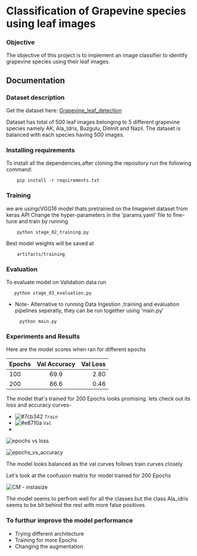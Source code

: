 # Classification of Grapevine species using leaf images
### Objective

The objective of this project is to implement an image classifier to identify grapevine species using their leaf images.

## Documentation
### Dataset description
Get the dataset here: [Grapevine_leaf_detection](https://www.kaggle.com/datasets/muratkokludataset/grapevine-leaves-image-dataset)

Dataset has total of 500 leaf images belonging to 5 different grapevine species namely AK, Ala_Idris, Buzgulu, Dimnit and Nazil. The dataset is balanced with each species having 500 images.

### Installing requirements
To install all the dependencies,after cloning the repository run the following command:
```
    pip install -r requirements.txt
```

### Training
we are usingcVGG16 model thats pretrained on the Imagenet dataset from keras API
Change the hyper-parameters in the 'params.yaml' file to fine-tune and train by running 
```
    python stage_02_training.py
```
Best model weights will be saved at 
```
    artifacts/training
```
### Evaluation
To evaluate model on Validation data run
```
   python stage_03_evaluation.py
```
* Note- Alternative to running Data Ingestion ,training and evaluation pipelines seperatly, they can be run together using 'main.py'

```
     python main.py
``` 

### Experiments and Results

Here are the model scores when ran for different epochs

|      Epochs   |  Val Accuracy   |   Val Loss  |
| :------------ |:---------------:| -----------:|
|       100     |      69.9       |    2.80     |
|       200     |      86.6       |    0.46     |

The model that's trained for 200 Epochs looks promising. lets check out its loss and accuracy curves- 
- ![#7cb342](https://placehold.co/15x15/c5f015/c5f015.png) `Train`
- ![#e8710a](https://placehold.co/15x15/1589F0/1589F0.png) `Val`
- 
![epochs vs loss](https://github.com/rsmeghana8/Grapevine_Leaf_Classification/assets/57563443/554dd0f5-6190-4189-89ce-947d5d51c6e9)



![epochs_vs_accuracy](https://github.com/rsmeghana8/Grapevine_Leaf_Classification/assets/57563443/d02f9d7c-79da-47ef-a72d-7014c1e5e9dd)



The model looks balanced as the val curves follows train curves closely


Let's look at the confusion matrix for model trained for 200 Epochs

![CM - instasize](https://github.com/rsmeghana8/Grapevine_Leaf_Classification/assets/57563443/ac8f4890-4560-4068-8c52-cd7c4de13f92)


The model seems to perfrom well for all the classes but the class Ala_idris seems to be bit behind the rest with more false positives

### To furthur improve the model performance
* Trying different architecture
* Training for more Epochs
* Changing the augmentation
